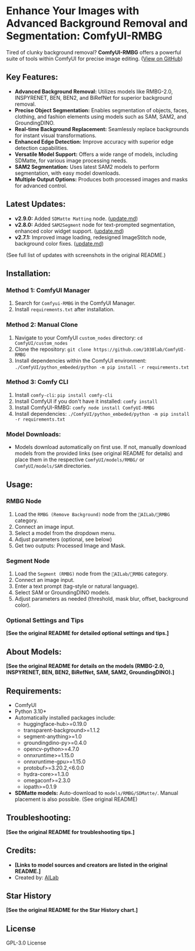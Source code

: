 # Enhance Your Images with Advanced Background Removal and Segmentation: ComfyUI-RMBG

Tired of clunky background removal? **ComfyUI-RMBG** offers a powerful suite of tools within ComfyUI for precise image editing. ([View on GitHub](https://github.com/1038lab/ComfyUI-RMBG))

## Key Features:

*   **Advanced Background Removal:** Utilizes models like RMBG-2.0, INSPYRENET, BEN, BEN2, and BiRefNet for superior background removal.
*   **Precise Object Segmentation:** Enables segmentation of objects, faces, clothing, and fashion elements using models such as SAM, SAM2, and GroundingDINO.
*   **Real-time Background Replacement:** Seamlessly replace backgrounds for instant visual transformations.
*   **Enhanced Edge Detection:** Improve accuracy with superior edge detection capabilities.
*   **Versatile Model Support:** Offers a wide range of models, including SDMatte, for various image processing needs.
*   **SAM2 Segmentation:** Uses latest SAM2 models to perform segmentation, with easy model downloads.
*   **Multiple Output Options:** Produces both processed images and masks for advanced control.

## Latest Updates:

*   **v2.9.0:** Added `SDMatte Matting` node. ([update.md](https://github.com/1038lab/ComfyUI-RMBG/blob/main/update.md#v290-20250818))
*   **v2.8.0:** Added `SAM2Segment` node for text-prompted segmentation, enhanced color widget support. ([update.md](https://github.com/1038lab/ComfyUI-RMBG/blob/main/update.md#v280-20250811))
*   **v2.7.1:** Improved image loading, redesigned ImageStitch node, background color fixes. ([update.md](https://github.com/1038lab/ComfyUI-RMBG/blob/main/update.md#v271-20250806))

(See full list of updates with screenshots in the original README.)

## Installation:

### Method 1: ComfyUI Manager

1.  Search for `Comfyui-RMBG` in the ComfyUI Manager.
2.  Install `requirements.txt` after installation.

### Method 2: Manual Clone

1.  Navigate to your ComfyUI `custom_nodes` directory: `cd ComfyUI/custom_nodes`
2.  Clone the repository: `git clone https://github.com/1038lab/ComfyUI-RMBG`
3.  Install dependencies within the ComfyUI environment: `./ComfyUI/python_embeded/python -m pip install -r requirements.txt`

### Method 3: Comfy CLI

1.  Install `comfy-cli`: `pip install comfy-cli`
2.  Install ComfyUI if you don't have it installed: `comfy install`
3.  Install ComfyUI-RMBG: `comfy node install ComfyUI-RMBG`
4.  Install dependencies: `./ComfyUI/python_embeded/python -m pip install -r requirements.txt`

### Model Downloads:

*   Models download automatically on first use. If not, manually download models from the provided links (see original README for details) and place them in the respective `ComfyUI/models/RMBG/` or `ComfyUI/models/SAM` directories.

## Usage:

### RMBG Node

1.  Load the `RMBG (Remove Background)` node from the `🧪AILab/🧽RMBG` category.
2.  Connect an image input.
3.  Select a model from the dropdown menu.
4.  Adjust parameters (optional, see below)
5.  Get two outputs: Processed Image and Mask.

### Segment Node

1.  Load the `Segment (RMBG)` node from the `🧪AILab/🧽RMBG` category.
2.  Connect an image input.
3.  Enter a text prompt (tag-style or natural language).
4.  Select SAM or GroundingDINO models.
5.  Adjust parameters as needed (threshold, mask blur, offset, background color).

### Optional Settings and Tips

**[See the original README for detailed optional settings and tips.]**

## About Models:

**[See the original README for details on the models (RMBG-2.0, INSPYRENET, BEN, BEN2, BiRefNet, SAM, SAM2, GroundingDINO).]**

## Requirements:

*   ComfyUI
*   Python 3.10+
*   Automatically installed packages include:
    *   huggingface-hub>=0.19.0
    *   transparent-background>=1.1.2
    *   segment-anything>=1.0
    *   groundingdino-py>=0.4.0
    *   opencv-python>=4.7.0
    *   onnxruntime>=1.15.0
    *   onnxruntime-gpu>=1.15.0
    *   protobuf>=3.20.2,<6.0.0
    *   hydra-core>=1.3.0
    *   omegaconf>=2.3.0
    *   iopath>=0.1.9
*   **SDMatte models:** Auto-download to `models/RMBG/SDMatte/`. Manual placement is also possible.  (See original README)

## Troubleshooting:

**[See the original README for troubleshooting tips.]**

## Credits:

*   **[Links to model sources and creators are listed in the original README.]**
*   Created by: [AILab](https://github.com/1038lab)

## Star History

**[See the original README for the Star History chart.]**

## License

GPL-3.0 License